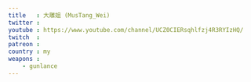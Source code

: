 ```yaml
---
title   : 大雕姐 (MusTang_Wei)
twitter :
youtube : https://www.youtube.com/channel/UCZ0CIERsqhlfzj4R3RYIzHQ/
twitch  :
patreon :
country : my
weapons :
    - gunlance
---
```

